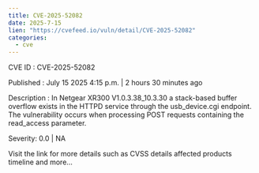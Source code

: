 ```yaml
--- 
title: CVE-2025-52082
date: 2025-7-15
lien: "https://cvefeed.io/vuln/detail/CVE-2025-52082"
categories:
  - cve
---
```


CVE ID : CVE-2025-52082

Published :  July 15
2025
4:15 p.m. | 2 hours
30 minutes ago

Description : In Netgear XR300 V1.0.3.38_10.3.30
a stack-based buffer overflow exists in the HTTPD service through the usb_device.cgi endpoint. The vulnerability occurs when processing POST requests containing the read_access parameter.

Severity: 0.0 | NA

Visit the link for more details
such as CVSS details
affected products
timeline
and more...
